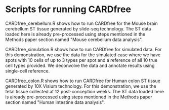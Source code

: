 # Scripts for running CARDfree
CARDfree_cerebellum.R shows how to run CARDfree for the Mouse brain cerebellum ST tissue generated by slide-seq technology. The ST data loaded here is already pre-processed using steps mentioned in the Methods paper section named "Mouse cerebellum data analysis".

CARDfree_simulation.R shows how to run CARDfree for simulated data. For this demonstration, we use the data for the simulated case where we have spots with 10 cells of up to 3 types per spot and a reference of all 10 true cell types provided. We deconvolve the data and annotate results using single-cell reference.

CARDfree_colon.R shows how to run CARDfree for Human colon ST tissue generated by 10X Visium technology. For this demonstration, we use the fetal tissue collected at 12 post-conception weeks. The ST data loaded here is already pre-processed using steps mentioned in the Methods paper section named "Human intestine data analysis".
